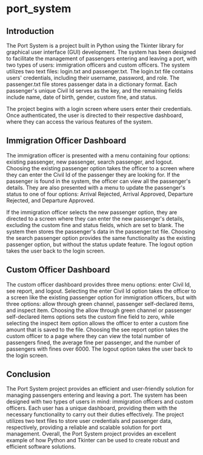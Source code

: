 # port_system
## Introduction
The Port System is a project built in Python using the Tkinter library for graphical user interface (GUI) development. The system has been designed to facilitate the management of passengers entering and leaving a port, with two types of users: immigration officers and custom officers. The system utilizes two text files: login.txt and passenger.txt. The login.txt file contains users' credentials, including their username, password, and role. The passenger.txt file stores passenger data in a dictionary format. Each passenger's unique Civil Id serves as the key, and the remaining fields include name, date of birth, gender, custom fine, and status.

The project begins with a login screen where users enter their credentials. Once authenticated, the user is directed to their respective dashboard, where they can access the various features of the system.

## Immigration Officer Dashboard
The immigration officer is presented with a menu containing four options: existing passenger, new passenger, search passenger, and logout. Choosing the existing passenger option takes the officer to a screen where they can enter the Civil Id of the passenger they are looking for. If the passenger is found in the system, the officer can view all the passenger's details. They are also presented with a menu to update the passenger's status to one of four options: Arrival Rejected, Arrival Approved, Departure Rejected, and Departure Approved. 

If the immigration officer selects the new passenger option, they are directed to a screen where they can enter the new passenger's details, excluding the custom fine and status fields, which are set to blank. The system then stores the passenger's data in the passenger.txt file. Choosing the search passenger option provides the same functionality as the existing passenger option, but without the status update feature. The logout option takes the user back to the login screen.

## Custom Officer Dashboard
The custom officer dashboard provides three menu options: enter Civil Id, see report, and logout. Selecting the enter Civil Id option takes the officer to a screen like the existing passenger option for immigration officers, but with three options: allow through green channel, passenger self-declared items, and inspect item. Choosing the allow through green channel or passenger self-declared items options sets the custom fine field to zero, while selecting the inspect item option allows the officer to enter a custom fine amount that is saved to the file.
Choosing the see report option takes the custom officer to a page where they can view the total number of passengers fined, the average fine per passenger, and the number of passengers with fines over 6000. The logout option takes the user back to the login screen.

## Conclusion
The Port System project provides an efficient and user-friendly solution for managing passengers entering and leaving a port. The system has been designed with two types of users in mind: immigration officers and custom officers. Each user has a unique dashboard, providing them with the necessary functionality to carry out their duties effectively. The project utilizes two text files to store user credentials and passenger data, respectively, providing a reliable and scalable solution for port management. Overall, the Port System project provides an excellent example of how Python and Tkinter can be used to create robust and efficient software solutions.
